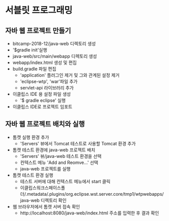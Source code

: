 # 서블릿 프로그래밍

## 자바 웹 프로젝트 만들기
- bitcamp-2018-12/java-web 디렉토리 생성
- '$gradle init'실행
- java-web/src/main/webapp 디렉토리 생성
- webapp/index.html 생성 및 편집
- build.gradle 파일 편집
  - 'application' 플러그인 제거 및 그와 관계된 설정 제거
  - 'eclipse-wtp', 'war'파일 추가
  - servlet-api 라이브러리 추가
- 이클립스 IDE 용 설정 파일 생성
  - '$ gradle eclipse' 실행
- 이클립스 IDE로 프로젝트 임포트

## 자바 웹 프로젝트 배치와 실행
- 톰캣 실행 환경 추가
  - 'Servers' 뷰에서 Tomcat 테스트로 사용할 Tomcat 환경 추가
- 톰캣 테스트 환경에 java-web 프로젝트 배치
  - 'Servers' 뷰/java-web 테스트 환경을 선택
  - 컨텍스트 메뉴 'Add and Reomve...' 선택
  - java-web 프로젝트를 실행
- 톰캣 테스트 환경 실행
  - 테스트 서버에 대해 컨텍스트 메뉴에서 start 클릭
  - 이클립스워크스페이스폴더/.metadata/.plugins/org.eclipse.wst.server.core/tmp1/wtpwebapps/java-web 디렉토리 확인
- 웹 브라우저에서 톰캣 서버 접속 확인
  - http://localhost:8080/java-web/index.html 주소를 입력한 후 결과 확인

